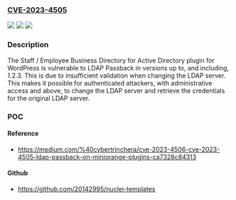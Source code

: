 ### [CVE-2023-4505](https://cve.mitre.org/cgi-bin/cvename.cgi?name=CVE-2023-4505)
![](https://img.shields.io/static/v1?label=Product&message=Staff%20%2F%20Employee%20Business%20Directory%20for%20Active%20Directory&color=blue)
![](https://img.shields.io/static/v1?label=Version&message=*%3C%3D%201.2.3%20&color=brighgreen)
![](https://img.shields.io/static/v1?label=Vulnerability&message=CWE-306%20Missing%20Authentication%20for%20Critical%20Function&color=brighgreen)

### Description

The Staff / Employee Business Directory for Active Directory plugin for WordPress is vulnerable to LDAP Passback in versions up to, and including, 1.2.3. This is due to insufficient validation when changing the LDAP server. This makes it possible for authenticated attackers, with administrative access and above, to change the LDAP server and retrieve the credentials for the original LDAP server.

### POC

#### Reference
- https://medium.com/%40cybertrinchera/cve-2023-4506-cve-2023-4505-ldap-passback-on-miniorange-plugins-ca7328c84313

#### Github
- https://github.com/20142995/nuclei-templates


